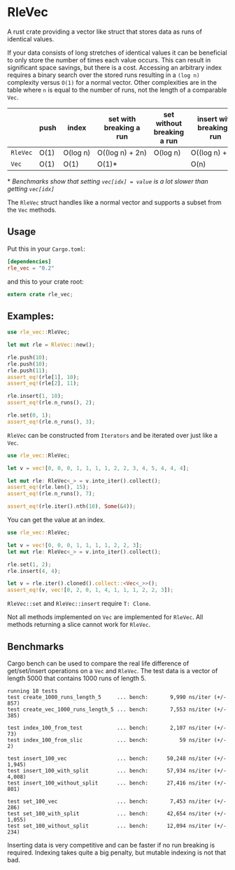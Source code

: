 # RleVec

A rust crate providing a vector like struct that stores data as runs of identical values.

If your data consists of long stretches of identical values it can be beneficial to only store
the number of times each value occurs. This can result in significant space savings, but there
is a cost. Accessing an arbitrary index requires a binary search over the stored runs resulting
in a `(log n)` complexity versus `O(1)` for a normal vector. Other complexities are in the table
where `n` is equal to the number of runs, not the length of a comparable `Vec`.

|        |push|index   |set with breaking a run|set without breaking a run|insert with breaking a run|insert without breaking a run|
|--------|----|--------|-----------------------|--------------------------|--------------------------|-----------------------------|
|`RleVec`|O(1)|O(log&nbsp;n)|O((log&nbsp;n)&nbsp;+&nbsp;2n)|O(log&nbsp;n)|O((log&nbsp;n)&nbsp;+&nbsp;2n)|O((log&nbsp;n)&nbsp;+&nbsp;n)|
|`Vec`|O(1)|O(1)|O(1)*| |O(n)| |

 \* *Benchmarks show that setting `vec[idx] = value` is a lot slower than getting `vec[idx]`*

 The `RleVec` struct handles like a normal vector and supports a subset from the `Vec` methods.

## Usage

Put this in your `Cargo.toml`:

```toml
[dependencies]
rle_vec = "0.2"
```

and this to your crate root:

```rust
extern crate rle_vec;
```

## Examples:
```rust
use rle_vec::RleVec;

let mut rle = RleVec::new();

rle.push(10);
rle.push(10);
rle.push(11);
assert_eq!(rle[1], 10);
assert_eq!(rle[2], 11);

rle.insert(1, 10);
assert_eq!(rle.n_runs(), 2);

rle.set(0, 1);
assert_eq!(rle.n_runs(), 3);
```

`RleVec` can be constructed from `Iterators` and be iterated over just like a `Vec`.

```rust
use rle_vec::RleVec;

let v = vec![0, 0, 0, 1, 1, 1, 1, 2, 2, 3, 4, 5, 4, 4, 4];

let mut rle: RleVec<_> = v.into_iter().collect();
assert_eq!(rle.len(), 15);
assert_eq!(rle.n_runs(), 7);

assert_eq!(rle.iter().nth(10), Some(&4));
```

You can get the value at an index.

```rust
use rle_vec::RleVec;

let v = vec![0, 0, 0, 1, 1, 1, 1, 2, 2, 3];
let mut rle: RleVec<_> = v.into_iter().collect();

rle.set(1, 2);
rle.insert(4, 4);

let v = rle.iter().cloned().collect::<Vec<_>>();
assert_eq!(v, vec![0, 2, 0, 1, 4, 1, 1, 1, 2, 2, 3]);
```

`RleVec::set` and `RleVec::insert` require `T: Clone`.

Not all methods implemented on `Vec` are implemented for `RleVec`. All methods returning a slice
cannot work for `RleVec`.

## Benchmarks

Cargo bench can be used to compare the real life difference of get/set/insert operations on a `Vec`
and `RleVec`. The test data is a vector of length 5000 that contains 1000 runs of length 5.

```
running 10 tests
test create_1000_runs_length_5     ... bench:       9,990 ns/iter (+/- 857)
test create_vec_1000_runs_length_5 ... bench:       7,553 ns/iter (+/- 385)

test index_100_from_test           ... bench:       2,107 ns/iter (+/- 73)
test index_100_from_slic           ... bench:          59 ns/iter (+/- 2)

test insert_100_vec                ... bench:      50,248 ns/iter (+/- 1,945)
test insert_100_with_split         ... bench:      57,934 ns/iter (+/- 4,008)
test insert_100_without_split      ... bench:      27,416 ns/iter (+/- 801)

test set_100_vec                   ... bench:       7,453 ns/iter (+/- 286)
test set_100_with_split            ... bench:      42,654 ns/iter (+/- 1,055)
test set_100_without_split         ... bench:      12,094 ns/iter (+/- 234)
```

Inserting data is very competitive and can be faster if no run breaking is
required. Indexing takes quite a big penalty, but mutable indexing is not that
bad.
